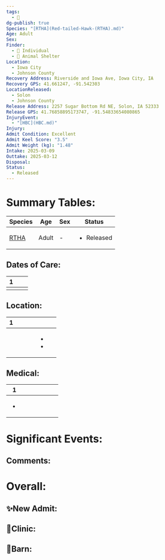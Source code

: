```yaml
---
tags:
  - 🦅
dg-publish: true
Species: "[RTHA](Red-tailed-Hawk-(RTHA).md)"
Age: Adult
Sex: 
Finder:
  - 🧑 Individual
  - 🐾 Animal Shelter
Location:
  - Iowa City
  - Johnson County
Recovery Address: Riverside and Iowa Ave, Iowa City, IA
Recovery GPS: 41.661247, -91.542303
LocationReleased:
  - Solon
  - Johnson County
Release Address: 2257 Sugar Bottom Rd NE, Solon, IA 52333
Release GPS: 41.76858895173747, -91.54833654080865
InjuryEvent:
  - "[HBC](HBC.md)"
Injury: 
Admit Condition: Excellent
Admit Keel Score: "3.5"
Admit Weight (kg): "1.48"
Intake: 2025-03-09
Outtake: 2025-03-12
Disposal: 
Status:
  - Released
---
```


# Summary Tables:

| Species                                                | Age   | Sex | Status                     |
| ------------------------------------------------------ | ----- | --- | -------------------------- |
| [RTHA](./Species/Red-tailed-Hawk-(RTHA).md) | Adult | \-  | <ul><li>Released</li></ul> |


## Dates of Care:

<div><table class="dataview table-view-table"><thead class="table-view-thead"><tr class="table-view-tr-header"><th class="table-view-th"><span></span><span class="dataview small-text">1</span></th><th class="table-view-th"><span></span></th><th class="table-view-th"><span></span></th></tr></thead><tbody class="table-view-tbody"><tr><td><span></span></td><td><span></span></td><td><span></span></td></tr></tbody></table></div>

## Location:
<div><table class="dataview table-view-table"><thead class="table-view-thead"><tr class="table-view-tr-header"><th class="table-view-th"><span></span><span class="dataview small-text">1</span></th><th class="table-view-th"><span></span></th><th class="table-view-th"><span></span></th><th class="table-view-th"><span></span></th><th class="table-view-th"><span></span></th><th class="table-view-th"><span></span></th></tr></thead><tbody class="table-view-tbody"><tr><td><span></span></td><td><span></span></td><td><span></span></td><td><span></span></td><td><ul class="dataview dataview-ul dataview-result-list-ul"><li class="dataview-result-list-li"><span></span></li><li class="dataview-result-list-li"><span></span></li></ul></td><td><span></span></td></tr></tbody></table></div>

## Medical:

<div><table class="dataview table-view-table"><thead class="table-view-thead"><tr class="table-view-tr-header"><th class="table-view-th"><span></span><span class="dataview small-text">1</span></th><th class="table-view-th"><span></span></th><th class="table-view-th"><span></span></th><th class="table-view-th"><span></span></th><th class="table-view-th"><span></span></th><th class="table-view-th"><span></span></th><th class="table-view-th"><span></span></th></tr></thead><tbody class="table-view-tbody"><tr><td><ul class="dataview dataview-ul dataview-result-list-ul"><li class="dataview-result-list-li"><span></span></li></ul></td><td><span></span></td><td><span></span></td><td><span></span></td><td><span></span></td><td><span></span></td><td><span></span></td></tr></tbody></table></div>

# Significant Events:


## Comments:


# Overall:

## ✨New Admit:



## 🏥Clinic:



## 🏡Barn:



